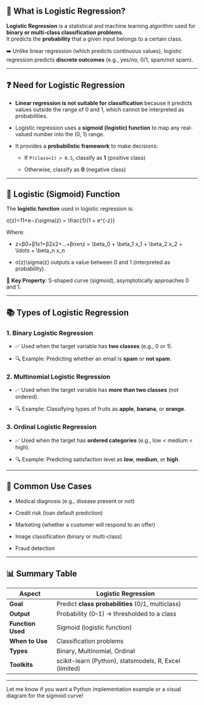 ## 📘 **What is Logistic Regression?**

**Logistic Regression** is a statistical and machine learning algorithm used for **binary or multi-class classification problems**.  
It predicts the **probability** that a given input belongs to a certain class.

➡️ Unlike linear regression (which predicts continuous values), logistic regression predicts **discrete outcomes** (e.g., yes/no, 0/1, spam/not spam).

---

## ❓ **Need for Logistic Regression**

- **Linear regression is not suitable for classification** because it predicts values outside the range of 0 and 1, which cannot be interpreted as probabilities.
    
- Logistic regression uses a **sigmoid (logistic) function** to map any real-valued number into the (0, 1) range.
    
- It provides a **probabilistic framework** to make decisions:
    
    - If `P(class=1) > 0.5`, classify as **1** (positive class)
        
    - Otherwise, classify as **0** (negative class)
        

---

## 🧮 **Logistic (Sigmoid) Function**

The **logistic function** used in logistic regression is:

σ(z)=11+e−z\sigma(z) = \frac{1}{1 + e^{-z}}

Where:

- z=β0+β1x1+β2x2+…+βnxnz = \beta_0 + \beta_1 x_1 + \beta_2 x_2 + \ldots + \beta_n x_n
    
- σ(z)\sigma(z) outputs a value between 0 and 1 (interpreted as probability).
    

📌 **Key Property**: S-shaped curve (sigmoid), asymptotically approaches 0 and 1.

---

## 📚 **Types of Logistic Regression**

### 1. **Binary Logistic Regression**

- ✅ Used when the target variable has **two classes** (e.g., 0 or 1).
    
- 🔍 Example: Predicting whether an email is **spam** or **not spam**.
    

### 2. **Multinomial Logistic Regression**

- ✅ Used when the target variable has **more than two classes** (not ordered).
    
- 🔍 Example: Classifying types of fruits as **apple**, **banana**, or **orange**.
    

### 3. **Ordinal Logistic Regression**

- ✅ Used when the target has **ordered categories** (e.g., low < medium < high).
    
- 🔍 Example: Predicting satisfaction level as **low**, **medium**, or **high**.
    

---

## 🔧 Common Use Cases

- Medical diagnosis (e.g., disease present or not)
    
- Credit risk (loan default prediction)
    
- Marketing (whether a customer will respond to an offer)
    
- Image classification (binary or multi-class)
    
- Fraud detection
    

---

## 📊 Summary Table

|Aspect|Logistic Regression|
|---|---|
|**Goal**|Predict **class probabilities** (0/1, multiclass)|
|**Output**|Probability (0–1) → thresholded to a class|
|**Function Used**|Sigmoid (logistic function)|
|**When to Use**|Classification problems|
|**Types**|Binary, Multinomial, Ordinal|
|**Toolkits**|scikit-learn (Python), statsmodels, R, Excel (limited)|

---

Let me know if you want a Python implementation example or a visual diagram for the sigmoid curve!